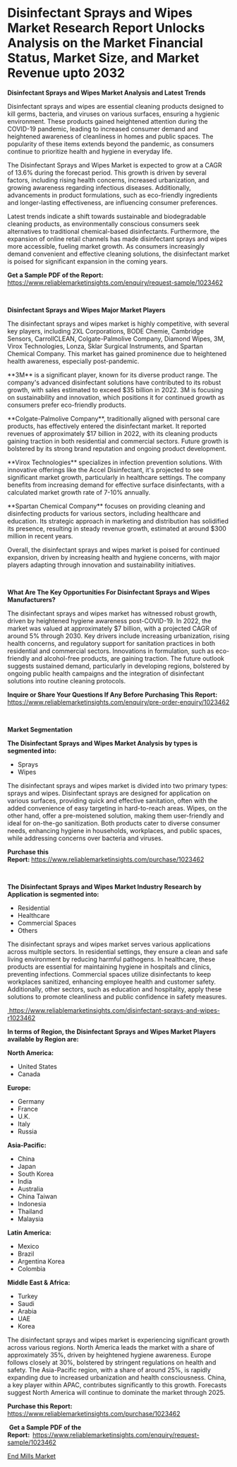 <p><h1>Disinfectant Sprays and Wipes Market Research Report Unlocks Analysis on the Market Financial Status, Market Size, and Market Revenue upto 2032</h1></p><p><strong>Disinfectant Sprays and Wipes Market Analysis and Latest Trends</strong></p>
<p><p>Disinfectant sprays and wipes are essential cleaning products designed to kill germs, bacteria, and viruses on various surfaces, ensuring a hygienic environment. These products gained heightened attention during the COVID-19 pandemic, leading to increased consumer demand and heightened awareness of cleanliness in homes and public spaces. The popularity of these items extends beyond the pandemic, as consumers continue to prioritize health and hygiene in everyday life.</p><p>The Disinfectant Sprays and Wipes Market is expected to grow at a CAGR of 13.6% during the forecast period. This growth is driven by several factors, including rising health concerns, increased urbanization, and growing awareness regarding infectious diseases. Additionally, advancements in product formulations, such as eco-friendly ingredients and longer-lasting effectiveness, are influencing consumer preferences.</p><p>Latest trends indicate a shift towards sustainable and biodegradable cleaning products, as environmentally conscious consumers seek alternatives to traditional chemical-based disinfectants. Furthermore, the expansion of online retail channels has made disinfectant sprays and wipes more accessible, fueling market growth. As consumers increasingly demand convenient and effective cleaning solutions, the disinfectant market is poised for significant expansion in the coming years.</p></p>
<p><strong>Get a Sample PDF of the Report:&nbsp;</strong> <a href="https://www.reliablemarketinsights.com/enquiry/request-sample/1023462?utm_campaign=3268&utm_medium=2&utm_source=Github&utm_content=ia&utm_term=07032025&utm_id=disinfectant-sprays-and-wipes">https://www.reliablemarketinsights.com/enquiry/request-sample/1023462</a></p>
<p>&nbsp;</p>
<p><strong>Disinfectant Sprays and Wipes Major Market Players</strong></p>
<p><p>The disinfectant sprays and wipes market is highly competitive, with several key players, including 2XL Corporations, BODE Chemie, Cambridge Sensors, CarrollCLEAN, Colgate-Palmolive Company, Diamond Wipes, 3M, Virox Technologies, Lonza, Sklar Surgical Instruments, and Spartan Chemical Company. This market has gained prominence due to heightened health awareness, especially post-pandemic.</p><p>**3M** is a significant player, known for its diverse product range. The company's advanced disinfectant solutions have contributed to its robust growth, with sales estimated to exceed $35 billion in 2022. 3M is focusing on sustainability and innovation, which positions it for continued growth as consumers prefer eco-friendly products.</p><p>**Colgate-Palmolive Company**, traditionally aligned with personal care products, has effectively entered the disinfectant market. It reported revenues of approximately $17 billion in 2022, with its cleaning products gaining traction in both residential and commercial sectors. Future growth is bolstered by its strong brand reputation and ongoing product development.</p><p>**Virox Technologies** specializes in infection prevention solutions. With innovative offerings like the Accel Disinfectant, it's projected to see significant market growth, particularly in healthcare settings. The company benefits from increasing demand for effective surface disinfectants, with a calculated market growth rate of 7-10% annually.</p><p>**Spartan Chemical Company** focuses on providing cleaning and disinfecting products for various sectors, including healthcare and education. Its strategic approach in marketing and distribution has solidified its presence, resulting in steady revenue growth, estimated at around $300 million in recent years.</p><p>Overall, the disinfectant sprays and wipes market is poised for continued expansion, driven by increasing health and hygiene concerns, with major players adapting through innovation and sustainability initiatives.</p></p>
<p>&nbsp;</p>
<p><strong>What Are The Key Opportunities For Disinfectant Sprays and Wipes Manufacturers?</strong></p>
<p><p>The disinfectant sprays and wipes market has witnessed robust growth, driven by heightened hygiene awareness post-COVID-19. In 2022, the market was valued at approximately $7 billion, with a projected CAGR of around 5% through 2030. Key drivers include increasing urbanization, rising health concerns, and regulatory support for sanitation practices in both residential and commercial sectors. Innovations in formulation, such as eco-friendly and alcohol-free products, are gaining traction. The future outlook suggests sustained demand, particularly in developing regions, bolstered by ongoing public health campaigns and the integration of disinfectant solutions into routine cleaning protocols.</p></p>
<p><strong>Inquire or Share Your Questions If Any Before Purchasing This Report:</strong> <a href="https://www.reliablemarketinsights.com/enquiry/pre-order-enquiry/1023462?utm_campaign=3268&utm_medium=2&utm_source=Github&utm_content=ia&utm_term=07032025&utm_id=disinfectant-sprays-and-wipes">https://www.reliablemarketinsights.com/enquiry/pre-order-enquiry/1023462</a></p>
<p>&nbsp;</p>
<p><strong>Market Segmentation</strong></p>
<p><strong>The Disinfectant Sprays and Wipes Market Analysis by types is segmented into:</strong></p>
<p><ul><li>Sprays</li><li>Wipes</li></ul></p>
<p><p>The disinfectant sprays and wipes market is divided into two primary types: sprays and wipes. Disinfectant sprays are designed for application on various surfaces, providing quick and effective sanitation, often with the added convenience of easy targeting in hard-to-reach areas. Wipes, on the other hand, offer a pre-moistened solution, making them user-friendly and ideal for on-the-go sanitization. Both products cater to diverse consumer needs, enhancing hygiene in households, workplaces, and public spaces, while addressing concerns over bacteria and viruses.</p></p>
<p><strong>Purchase this Report:&nbsp;</strong><a href="https://www.reliablemarketinsights.com/purchase/1023462?utm_campaign=3268&utm_medium=2&utm_source=Github&utm_content=ia&utm_term=07032025&utm_id=disinfectant-sprays-and-wipes">https://www.reliablemarketinsights.com/purchase/1023462</a></p>
<p>&nbsp;</p>
<p><strong>The Disinfectant Sprays and Wipes Market Industry Research by Application is segmented into:</strong></p>
<p><ul><li>Residential</li><li>Healthcare</li><li>Commercial Spaces</li><li>Others</li></ul></p>
<p><p>The disinfectant sprays and wipes market serves various applications across multiple sectors. In residential settings, they ensure a clean and safe living environment by reducing harmful pathogens. In healthcare, these products are essential for maintaining hygiene in hospitals and clinics, preventing infections. Commercial spaces utilize disinfectants to keep workplaces sanitized, enhancing employee health and customer safety. Additionally, other sectors, such as education and hospitality, apply these solutions to promote cleanliness and public confidence in safety measures.</p></p>
<p><a href="https://www.reliablemarketinsights.com/disinfectant-sprays-and-wipes-r1023462?utm_campaign=3268&utm_medium=2&utm_source=Github&utm_content=ia&utm_term=07032025&utm_id=disinfectant-sprays-and-wipes">&nbsp;https://www.reliablemarketinsights.com/disinfectant-sprays-and-wipes-r1023462</a></p>
<p><strong>In terms of Region, the Disinfectant Sprays and Wipes Market Players available by Region are:</strong></p>
<p>
    <p> <strong> North America: </strong>
        <ul>
            <li>United States</li>
            <li>Canada</li>
        </ul>
        </p> 
    <p> <strong> Europe: </strong>
        <ul>
            <li>Germany</li>
            <li>France</li>
            <li>U.K.</li>
            <li>Italy</li>
            <li>Russia</li>
        </ul>
        </p> 
    <p> <strong> Asia-Pacific: </strong>
        <ul>
            <li>China</li>
            <li>Japan</li>
            <li>South Korea</li>
            <li>India</li>
            <li>Australia</li>
            <li>China Taiwan</li>
            <li>Indonesia</li>
            <li>Thailand</li>
            <li>Malaysia</li>
        </ul>
        </p> 
    <p> <strong> Latin America: </strong>
        <ul>
            <li>Mexico</li>
            <li>Brazil</li>
            <li>Argentina Korea</li>
            <li>Colombia</li>
        </ul>
        </p> 
    <p> <strong> Middle East & Africa: </strong>
        <ul>
            <li>Turkey</li>
            <li>Saudi</li>
            <li>Arabia</li>
            <li>UAE</li>
            <li>Korea</li>
        </ul>
    </p>
    </p>
<p><p>The disinfectant sprays and wipes market is experiencing significant growth across various regions. North America leads the market with a share of approximately 35%, driven by heightened hygiene awareness. Europe follows closely at 30%, bolstered by stringent regulations on health and safety. The Asia-Pacific region, with a share of around 25%, is rapidly expanding due to increased urbanization and health consciousness. China, a key player within APAC, contributes significantly to this growth. Forecasts suggest North America will continue to dominate the market through 2025.</p></p>
<p><strong>Purchase this Report: </strong><a href="https://www.reliablemarketinsights.com/purchase/1023462?utm_campaign=3268&utm_medium=2&utm_source=Github&utm_content=ia&utm_term=07032025&utm_id=disinfectant-sprays-and-wipes">https://www.reliablemarketinsights.com/purchase/1023462</a></p>
<p>&nbsp;<strong>Get a Sample PDF of the Report:&nbsp;&nbsp;</strong><a href="https://www.reliablemarketinsights.com/enquiry/request-sample/1023462?utm_campaign=3268&utm_medium=2&utm_source=Github&utm_content=ia&utm_term=07032025&utm_id=disinfectant-sprays-and-wipes">https://www.reliablemarketinsights.com/enquiry/request-sample/1023462</a></p>
<p><strong></strong></p>
<p><p><a href="https://github.com/ijffseandy/Market-Research-Report-List-1/blob/main/end-mills-market.md?utm_campaign=3268&utm_medium=2&utm_source=Github&utm_content=ia&utm_term=07032025&utm_id=disinfectant-sprays-and-wipes">End Mills Market</a></p></p>